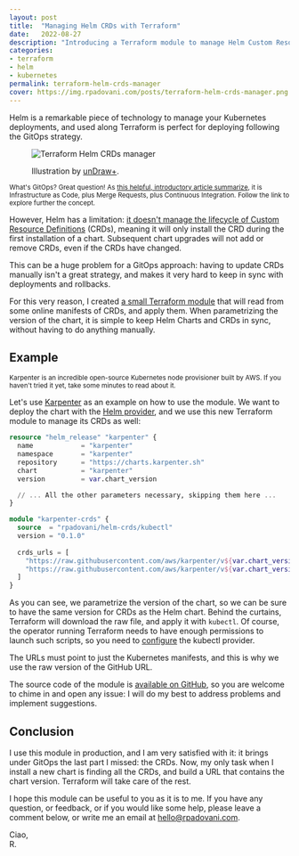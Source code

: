 ```yaml
---
layout: post
title:  "Managing Helm CRDs with Terraform"
date:   2022-08-27
description: "Introducing a Terraform module to manage Helm Custom Resource Definitions (CRDs) through code, to being able to manage Kubernetes deployments completely through GitOps."
categories:
- terraform
- helm
- kubernetes
permalink: terraform-helm-crds-manager
cover: https://img.rpadovani.com/posts/terraform-helm-crds-manager.png
---
```


Helm is a remarkable piece of technology to manage your Kubernetes deployments, and used along Terraform is perfect for deploying following the GitOps strategy.

<figure>
    <img src="https://img.rpadovani.com/posts/terraform-helm-crds-manager.png" alt="Terraform Helm CRDs manager" />
    <figcaption>
      <p><span>Illustration by <a href="https://plus.undraw.co/" target="_blank">unDraw+</a>.</span></p>
    </figcaption>
</figure>

<small>What's GitOps? Great question! As <a href="https://about.gitlab.com/topics/gitops/" target="_blank"> this helpful, introductory article summarize</a>, it is Infrastructure as Code, plus Merge Requests, plus Continuous Integration. Follow the link to explore further the concept.</small>

However, Helm has a limitation: [it doesn't manage the lifecycle of Custom Resource Definitions] (CRDs), meaning it will only install the CRD during the first installation of a chart. Subsequent chart upgrades will not add or remove CRDs, even if the CRDs have changed.

This can be a huge problem for a GitOps approach: having to update CRDs manually isn't a great strategy, and makes it very hard to keep in sync with deployments and rollbacks.

For this very reason, I created [a small Terraform module] that will read from some online manifests of CRDs, and apply them. When parametrizing the version of the chart, it is simple to keep Helm Charts and CRDs in sync, without having to do anything manually.

## Example

<small>Karpenter is an incredible open-source Kubernetes node provisioner built by AWS. If you haven't tried it yet, take some minutes to read about it.</small>

Let's use [Karpenter] as an example on how to use the module. We want to deploy the chart with the [Helm provider], and we use this new Terraform module to manage its CRDs as well:

```terraform
resource "helm_release" "karpenter" {
  name            = "karpenter"
  namespace       = "karpenter"
  repository      = "https://charts.karpenter.sh"
  chart           = "karpenter"
  version         = var.chart_version

  // ... All the other parameters necessary, skipping them here ...
}

module "karpenter-crds" {
  source  = "rpadovani/helm-crds/kubectl"
  version = "0.1.0"
  
  crds_urls = [
    "https://raw.githubusercontent.com/aws/karpenter/v${var.chart_version}/charts/karpenter/crds/karpenter.sh_provisioners.yaml",
    "https://raw.githubusercontent.com/aws/karpenter/v${var.chart_version}/charts/karpenter/crds/karpenter.k8s.aws_awsnodetemplates.yaml"
  ]
}
```

As you can see, we parametrize the version of the chart, so we can be sure to have the same version for CRDs as the Helm chart. Behind the curtains, Terraform will download the raw file, and apply it with `kubectl`. Of course, the operator running Terraform needs to have enough permissions to launch such scripts, so you need to [configure] the kubectl provider.

The URLs must point to just the Kubernetes manifests, and this is why we use the raw version of the GitHub URL.

The source code of the module is [available on GitHub], so you are welcome to chime in and open any issue: I will do my best to address problems and implement suggestions.

## Conclusion

I use this module in production, and I am very satisfied with it: it brings under GitOps the last part I missed: the CRDs. Now, my only task when I install a new chart is finding all the CRDs, and build a URL that contains the chart version. Terraform will take care of the rest.

I hope this module can be useful to you as it is to me. If you have any question, or feedback, or if you would like some help, please leave a comment below, or write me an email at [hello@rpadovani.com][email].

  
Ciao,  
R.

[it doesn't manage the lifecycle of Custom Resource Definitions]: https://helm.sh/docs/chart_best_practices/custom_resource_definitions/
[a small Terraform module]: https://registry.terraform.io/modules/rpadovani/helm-crds/kubectl/latest
[Karpenter]: https://github.com/aws/karpenter
[configure]: https://registry.terraform.io/providers/gavinbunney/kubectl/latest/docs#configuration
[available on GitHub]: https://github.com/rpadovani/terraform-kubectl-helm-crds
[Helm provider]: https://registry.terraform.io/providers/hashicorp/helm/latest/docs

[email]: mailto:hello@rpadovani.com

